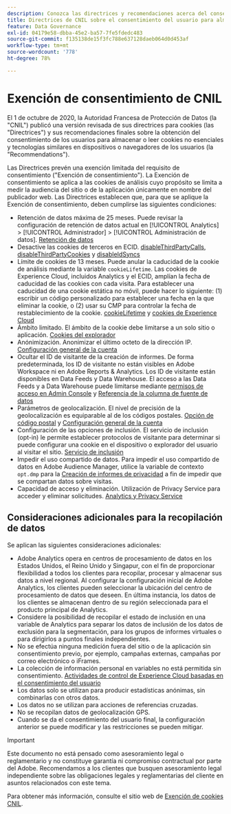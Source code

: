 ```yaml
---
description: Conozca las directrices y recomendaciones acerca del consentimiento de los usuarios para almacenar o leer cookies no esenciales en dispositivos o exploradores.
title: Directrices de CNIL sobre el consentimiento del usuario para almacenar cookies
feature: Data Governance
exl-id: 04179e58-dbba-45e2-ba57-7fe5fdedc483
source-git-commit: f135138de15f3fc788e637128daeb064d0d453af
workflow-type: tm+mt
source-wordcount: '778'
ht-degree: 78%

---
```


# Exención de consentimiento de CNIL

El 1 de octubre de 2020, la Autoridad Francesa de Protección de Datos (la &quot;CNIL&quot;) publicó una versión revisada de sus directrices para cookies (las &quot;Directrices&quot;) y sus recomendaciones finales sobre la obtención del consentimiento de los usuarios para almacenar o leer cookies no esenciales y tecnologías similares en dispositivos o navegadores de los usuarios (la &quot;Recommendations&quot;).

Las Directrices prevén una exención limitada del requisito de consentimiento (&quot;Exención de consentimiento&quot;). La Exención de consentimiento se aplica a las cookies de análisis cuyo propósito se limita a medir la audiencia del sitio o de la aplicación únicamente en nombre del publicador web. Las Directrices establecen que, para que se aplique la Exención de consentimiento, deben cumplirse las siguientes condiciones:

* Retención de datos máxima de 25 meses.  Puede revisar la configuración de retención de datos actual en [!UICONTROL Analytics] > [!UICONTROL Administrador] > [!UICONTROL Administración de datos].  [Retención de datos](https://experienceleague.adobe.com/docs/analytics/technotes/data-retention.html?lang=es)
* Desactive las cookies de terceros en ECID. [disableThirdPartyCalls](https://experienceleague.adobe.com/docs/id-service/using/id-service-api/configurations/disablethirdpartycalls.html?lang=es#id-service-api), [disableThirdPartyCookies](https://experienceleague.adobe.com/docs/id-service/using/id-service-api/configurations/disable-cookies.html?lang=es#id-service-api) y [disableIdSyncs](https://experienceleague.adobe.com/docs/id-service/using/id-service-api/configurations/disableidsync.html?lang=es#id-service-api)
* Límite de cookies de 13 meses.  Puede anular la caducidad de la cookie de análisis mediante la variable `cookieLifetime`.  Las cookies de Experience Cloud, incluidos Analytics y el ECID, amplían la fecha de caducidad de las cookies con cada visita.  Para establecer una caducidad de una cookie estática no móvil, puede hacer lo siguiente: (1) escribir un código personalizado para establecer una fecha en la que eliminar la cookie, o (2) usar su CMP para controlar la fecha de restablecimiento de la cookie.   [cookieLifetime](https://experienceleague.adobe.com/docs/analytics/implementation/vars/config-vars/cookielifetime.html?lang=es) y [cookies de Experience Cloud](https://experienceleague.adobe.com/docs/core-services/interface/ec-cookies/cookies-privacy.html?lang=es#ec-cookies)
* Ámbito limitado. El ámbito de la cookie debe limitarse a un solo sitio o aplicación. [Cookies del explorador](https://experienceleague.adobe.com/docs/analytics/technotes/cookies.html?lang=es#third-party-cookie-implementations)
* Anónimización. Anonimizar el último octeto de la dirección IP. [Configuración general de la cuenta](https://experienceleague.adobe.com/docs/analytics/admin/admin-tools/general-acct-settings-admin.html?lang=es)
* Ocultar el ID de visitante de la creación de informes.  De forma predeterminada, los ID de visitante no están visibles en Adobe Workspace ni en Adobe Reports &amp; Analytics.  Los ID de visitante están disponibles en Data Feeds y Data Warehouse.  El acceso a las Data Feeds y a Data Warehouse puede limitarse mediante [permisos de acceso en Admin Console](https://experienceleague.adobe.com/docs/core-services/interface/manage-users-and-products/admin-getting-started.html?lang=es#task_040673FE3E3E429B9531FBCB8B6A4391) y [Referencia de la columna de fuente de datos](https://experienceleague.adobe.com/docs/analytics/export/analytics-data-feed/data-feed-contents/datafeeds-reference.html?lang=es#columns%2C-descriptions%2C-and-data-types)
* Parámetros de geolocalización. El nivel de precisión de la geolocalización es equiparable al de los códigos postales. [Opción de código postal](https://experienceleague.adobe.com/docs/analytics/implementation/vars/page-vars/zip.html?lang=es#zip-in-adobe-experience-platform-launch) y [Configuración general de la cuenta](https://experienceleague.adobe.com/docs/analytics/admin/admin-tools/general-acct-settings-admin.html?lang=es#admin-tools)
* Configuración de las opciones de inclusión.  El servicio de inclusión (opt-in) le permite establecer protocolos de visitante para determinar si puede configurar una cookie en el dispositivo o explorador del usuario al visitar el sitio. [Servicio de inclusión](https://experienceleague.adobe.com/docs/id-service/using/implementation/opt-in-service/optin-overview.html?lang=es)
* Impedir el uso compartido de datos.  Para impedir el uso compartido de datos en Adobe Audience Manager, utilice la variable de contexto `opt.dmp` para la [Creación de informes de privacidad](https://experienceleague.adobe.com/docs/analytics/admin/data-governance/consent-variables.html?lang=es#variables) a fin de impedir que se compartan datos sobre visitas.
* Capacidad de acceso y eliminación. Utilización de Privacy Service para acceder y eliminar solicitudes. [Analytics y Privacy Service](https://experienceleague.adobe.com/docs/analytics/admin/data-governance/an-gdpr-overview.html?lang=es)

## Consideraciones adicionales para la recopilación de datos

Se aplican las siguientes consideraciones adicionales:

* Adobe Analytics opera en centros de procesamiento de datos en los Estados Unidos, el Reino Unido y Singapur, con el fin de proporcionar flexibilidad a todos los clientes para recopilar, procesar y almacenar sus datos a nivel regional. Al configurar la configuración inicial de Adobe Analytics, los clientes pueden seleccionar la ubicación del centro de procesamiento de datos que deseen. En última instancia, los datos de los clientes se almacenan dentro de su región seleccionada para el producto principal de Analytics.
* Considere la posibilidad de recopilar el estado de inclusión en una variable de Analytics para separar los datos de inclusión de los datos de exclusión para la segmentación, para los grupos de informes virtuales o para dirigirlos a puntos finales independientes.
* No se efectúa ninguna medición fuera del sitio o de la aplicación sin consentimiento previo, por ejemplo, campañas externas, campañas por correo electrónico o iFrames.
* La colección de información personal en variables no está permitida sin consentimiento. [Actividades de control de Experience Cloud basadas en el consentimiento del usuario](https://experienceleague.adobe.com/docs/id-service/using/implementation/opt-in-service/use-opt-in-to-control-experience-cloud-activities-based-on-user-consent.html?lang=es%22%20\l%20%22implementation#implementation)
* Los datos solo se utilizan para producir estadísticas anónimas, sin combinarlas con otros datos.
* Los datos no se utilizan para acciones de referencias cruzadas.
* No se recopilan datos de geolocalización GPS.
* Cuando se da el consentimiento del usuario final, la configuración anterior se puede modificar y las restricciones se pueden mitigar.

>[!IMPORTANT]
>
>Este documento no está pensado como asesoramiento legal o reglamentario y no constituye garantía ni compromiso contractual por parte del Adobe. Recomendamos a los clientes que busquen asesoramiento legal independiente sobre las obligaciones legales y reglamentarias del cliente en asuntos relacionados con este tema.


Para obtener más información, consulte el sitio web de [Exención de cookies CNIL](https://www.cnil.fr/en/sheet-ndeg16-use-analytics-your-websites-and-applications).
